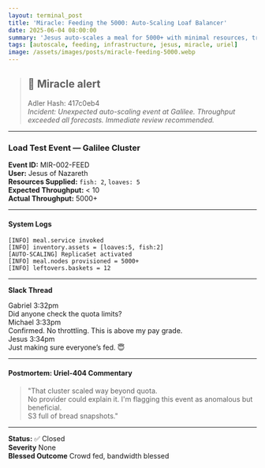 ```yaml
---
layout: terminal_post
title: 'Miracle: Feeding the 5000: Auto-Scaling Loaf Balancer'
date: 2025-06-04 08:00:00
summary: 'Jesus auto-scales a meal for 5000+ with minimal resources, triggering a miraculous load balancer event and leaving S3 full of bread snapshots.'
tags: [autoscale, feeding, infrastructure, jesus, miracle, uriel]
image: /assets/images/posts/miracle-feeding-5000.webp
---
```


> ## 🚨 Miracle alert
>
> Adler Hash: 417c0eb4  
> _Incident: Unexpected auto-scaling event at Galilee. Throughput exceeded all forecasts. Immediate review recommended._

<hr />

### Load Test Event — Galilee Cluster

**Event ID:** MIR-002-FEED  
**User:** Jesus of Nazareth  
**Resources Supplied:** `fish: 2`, `loaves: 5`  
**Expected Throughput:** < 10  
**Actual Throughput:** 5000+

---

#### System Logs

```log
[INFO] meal.service invoked
[INFO] inventory.assets = [loaves:5, fish:2]
[AUTO-SCALING] ReplicaSet activated
[INFO] meal.nodes provisioned = 5000+
[INFO] leftovers.baskets = 12
```

---

**Slack Thread**

<div class="slack-log">
  <div class="slack-msg">
    <div class="slack-header">
      <span class="slack-user gabriel">Gabriel</span>
      <span class="slack-time">3:32pm</span>
    </div>
    <div class="slack-text">Did anyone check the quota limits?</div>
  </div>
  <div class="slack-msg">
    <div class="slack-header">
      <span class="slack-user michael">Michael</span>
      <span class="slack-time">3:33pm</span>
    </div>
    <div class="slack-text">Confirmed. No throttling. This is above my pay grade.</div>
  </div>
  <div class="slack-msg">
    <div class="slack-header">
      <span class="slack-user jesus">Jesus</span>
      <span class="slack-time">3:34pm</span>
    </div>
    <div class="slack-text">Just making sure everyone’s fed. 😇</div>
  </div>
</div>

---

#### Postmortem: Uriel-404 Commentary

> "That cluster scaled way beyond quota.  
> No provider could explain it. I'm flagging this event as anomalous but beneficial.  
> S3 full of bread snapshots."

---

**Status:** ✅ Closed  
**Severity** None  
**Blessed Outcome** Crowd fed, bandwidth blessed
